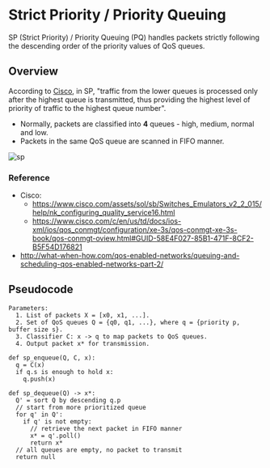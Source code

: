 # Strict Priority / Priority Queuing

SP (Strict Priority) / Priority Queuing (PQ) handles packets strictly following the descending order of the priority values of QoS queues.

## Overview

According to [Cisco](https://www.cisco.com/assets/sol/sb/Switches_Emulators_v2_2_015/help/nk_configuring_quality_service16.html), in SP, "traffic from the lower queues is processed only after the highest queue is transmitted, thus providing the highest level of priority of traffic to the highest queue number". 

- Normally, packets are classified into **4** queues - high, medium, normal and low.
- Packets in the same QoS queue are scanned in FIFO manner.

![sp](http://what-when-how.com/wp-content/uploads/2012/02/tmpC115_thumb2_thumb.jpg)

### Reference

- Cisco: 
  - https://www.cisco.com/assets/sol/sb/Switches_Emulators_v2_2_015/help/nk_configuring_quality_service16.html
  - https://www.cisco.com/c/en/us/td/docs/ios-xml/ios/qos_conmgt/configuration/xe-3s/qos-conmgt-xe-3s-book/qos-conmgt-oview.html#GUID-58E4F027-85B1-471F-8CF2-B5F54D176821
- http://what-when-how.com/qos-enabled-networks/queuing-and-scheduling-qos-enabled-networks-part-2/

## Pseudocode

```pseudocode
Parameters:
  1. List of packets X = [x0, x1, ...].
  2. Set of QoS queues Q = {q0, q1, ...}, where q = {priority p, buffer size s}.
  3. Classifier C: x -> q to map packets to QoS queues.
  4. Output packet x* for transmission.

def sp_enqueue(Q, C, x):
  q = C(x)
  if q.s is enough to hold x:
    q.push(x)

def sp_dequeue(Q) -> x*:
  Q' = sort Q by descending q.p
  // start from more prioritized queue
  for q' in Q':
    if q' is not empty:
      // retrieve the next packet in FIFO manner
      x* = q'.poll()
      return x*
  // all queues are empty, no packet to transmit
  return null
```
